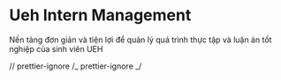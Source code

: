 # Ueh Intern Management

Nền tảng đơn giản và tiện lợi để quản lý quá trình thực tập và luận án tốt nghiệp của sinh viên UEH

// prettier-ignore
/_ prettier-ignore _/
